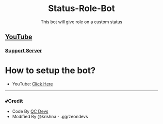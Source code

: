 <div align="center">
  <h1>Status-Role-Bot</h1
  <p>This bot will give role on a custom status<p>
</div>

## [YouTube](https://youtube.com/@krishna-coder)
### [Support Server](https://discord.gg/zeondevs)

# How to setup the bot?
- YouTube: [Click Here](https://www.youtube.com/@krishna-coder)
---

### 💕Credit
- Code By [QC Devs](https://qcdevs.xyz/discord)
- Modified By @krishna - .gg/zeondevs


